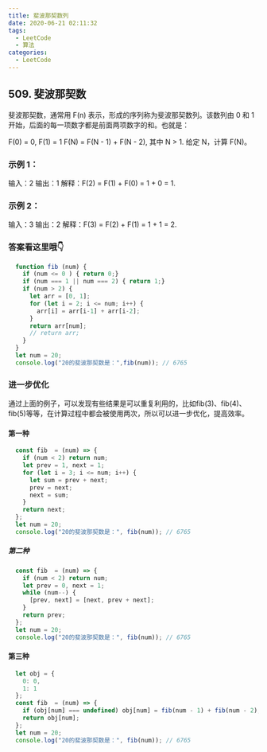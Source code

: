 ```yaml
---
title: 斐波那契数列
date: 2020-06-21 02:11:32
tags: 
  - LeetCode
  - 算法
categories:
  - LeetCode
---
```

## 509. 斐波那契数
  斐波那契数，通常用 F(n) 表示，形成的序列称为斐波那契数列。该数列由 0 和 1 开始，后面的每一项数字都是前面两项数字的和。也就是：

  F(0) = 0,   F(1) = 1
  F(N) = F(N - 1) + F(N - 2), 其中 N > 1.
  给定 N，计算 F(N)。

### 示例 1：

  输入：2
  输出：1
  解释：F(2) = F(1) + F(0) = 1 + 0 = 1.
  
### 示例 2：

  输入：3
  输出：2
  解释：F(3) = F(2) + F(1) = 1 + 1 = 2.

### 答案看这里哦👇️
```JavaScript
  function fib (num) {
    if (num <= 0 ) { return 0;}
    if (num === 1 || num === 2) { return 1;}
    if (num > 2) {
      let arr = [0, 1];
      for (let i = 2; i <= num; i++) {
        arr[i] = arr[i-1] + arr[i-2];
      }
      return arr[num];
      // return arr;
    }
  }
  let num = 20;
  console.log("20的斐波那契数是：",fib(num)); // 6765
```

### 进一步优化
通过上面的例子，可以发现有些结果是可以重复利用的，比如fib(3)、fib(4)、fib(5)等等，在计算过程中都会被使用两次，所以可以进一步优化，提高效率。
#### 第一种
```JavaScript
  const fib  = (num) => {
    if (num < 2) return num;
    let prev = 1, next = 1;
    for (let i = 3; i <= num; i++) {
      let sum = prev + next;
      prev = next;
      next = sum;
    }
    return next;
  };
  let num = 20;
  console.log("20的斐波那契数是：", fib(num)); // 6765
```
##### 第二种
```JavaScript
  const fib  = (num) => {
    if (num < 2) return num;
    let prev = 0, next = 1;
    while (num--) {
      [prev, next] = [next, prev + next];
    }
    return prev;
  };
  let num = 20;
  console.log("20的斐波那契数是：", fib(num)); // 6765
```
#### 第三种
```JavaScript
  let obj = {
    0: 0,
    1: 1
  };
  const fib  = (num) => {
    if (obj[num] === undefined) obj[num] = fib(num - 1) + fib(num - 2);
    return obj[num];
  };
  let num = 20;
  console.log("20的斐波那契数是：", fib(num)); // 6765
```